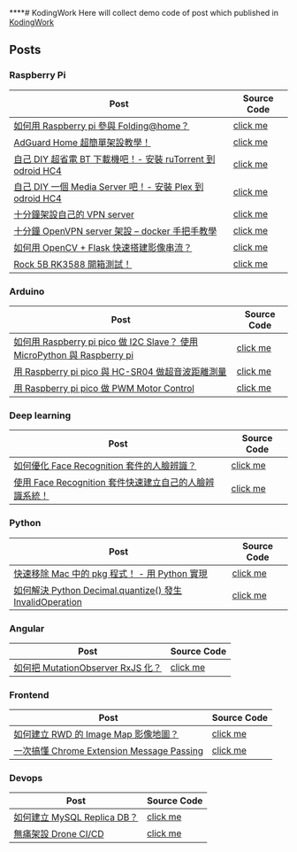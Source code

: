 ****# KodingWork
Here will collect demo code of post which published in [KodingWork](https://koding.work)

## Posts

### Raspberry Pi
| Post                                                                                                                              | Source Code                                                                   |
| --------------------------------------------------------------------------------------------------------------------------------- | ----------------------------------------------------------------------------- |
| [如何用 Raspberry pi 參與 Folding@home？](https://koding.work/how-to-use-raspberry-pi-join-folding-at-home-project/)              | [click me](raspberry_pi/how_to_use_raspberry_pi_join_folding_at_home_project) |
| [AdGuard Home 超簡單架設教學！](https://koding.work/build-adguard-home-is-super-easy/)                                            | [click me](raspberry_pi/adguard_home)                                         |
| [自己 DIY 超省電 BT 下載機吧！- 安裝 ruTorrent 到 odroid HC4](https://koding.work/diy-bt-downloader-by-rutorrent-and-ordoid-hc4/) | [click me](raspberry_pi/diy_bt_downloader_by_rutorrent_and_ordoid_hc4)        |
| [自己 DIY 一個 Media Server 吧！- 安裝 Plex 到 odroid HC4](https://koding.work/diy-media-server-by-plex-and-odroid-hc4/)          | [click me](raspberry_pi/diy_media_server_by_plex_and_odroid_hc4)              |
| [十分鐘架設自己的 VPN server](https://koding.work/10-minutes-build-vpn-server/)                                                   | [click me](raspberry_pi/10_minutes_build_vpn_server)                          |
| [十分鐘 OpenVPN server 架設 – docker 手把手教學](https://koding.work/10-minutes-build-open-vpn-server/)                           | [click me](raspberry_pi/10_minutes_build_open_vpn_server)                     |
| [如何用 OpenCV + Flask 快速搭建影像串流？](https://koding.work/video-streaming-with-opencv-flask/)                                | [click me](raspberry_pi/video_streaming_with_opencv_flask)                    |
| [Rock 5B RK3588 開箱測試！](https://koding.work/rock-5-model-b-rk3588-unboxing/)                                | [click me](raspberry_pi/rock_5_model_b_rk3588_unboxing)                    |



### Arduino
| Post                                                                                                                                   | Source Code                                                          |
| -------------------------------------------------------------------------------------------------------------------------------------- | -------------------------------------------------------------------- |
| [如何用 Raspberry pi pico 做 I2C Slave？ 使用 MicroPython 與 Raspberry pi](https://koding.work/let-raspberry-pi-pico-to-be-i2c-slave/) | [click me](arduino/let_raspberry_pi_pico_to_be_i2c_slave)            |
| [用 Raspberry pi pico 與 HC-SR04 做超音波距離測量](https://koding.work/use-raspberry-pi-pico-hc-sr04-to-detect-distance/)              | [click me](arduino/use_raspberry_pi_pico_hc_sr04_to_detect_distance) |
| [用 Raspberry pi pico 做 PWM Motor Control](https://koding.work/use-raspberry-pi-pico-to-do-pwm-motor-control/)                        | [click me](arduino/use_raspberry_pi_pico_to_do_pwm_motor_control)    |


### Deep learning
| Post                                                                                                                           | Source Code                                |
| ------------------------------------------------------------------------------------------------------------------------------ | ------------------------------------------ |
| [如何優化 Face Recognition 套件的人臉辨識？](https://koding.work/how-to-optimize-face-recognition-lib/)                        | [click me](deep_learning/face_recognition) |
| [使用 Face Recognition 套件快速建立自己的人臉辨識系統！](https://koding.work/use-face-recognition-lib-to-do-face-recognition/) | [click me](deep_learning/face_recognition) |


### Python
| Post                                                                                                                             | Source Code                                           |
| -------------------------------------------------------------------------------------------------------------------------------- | ----------------------------------------------------- |
| [快速移除 Mac 中的 pkg 程式！ - 用 Python 實現](https://koding.work/use-python-to-remove-pkg-in-macos/)                          | [click me](python/use_python_to_remove_pkg_in_macos)  | **** |
| [如何解決 Python Decimal.quantize() 發生 InvalidOperation](https://koding.work/python-decimal-quantize-raise-invalid-operation/) | [click me](python/decimal_quantize_invalid_operation) |


### Angular
| Post                                                                                        | Source Code                                           |
| ------------------------------------------------------------------------------------------- | ----------------------------------------------------- |
| [如何把 MutationObserver RxJS 化？](https://koding.work/how-to-make-rxjs-mutation-observe/) | [click me](angular/how_to_make_rxjs_mutation_observe) |


### Frontend
| Post                                                                                               | Source Code                                                      |
| -------------------------------------------------------------------------------------------------- |------------------------------------------------------------------|
| [如何建立 RWD 的 Image Map 影像地圖？](https://koding.work/how-to-make-dynamic-image-map-for-rwd/) | [click me](frontend/how_to_make_dynamic_image_map_for_rwd)       |
| [一次搞懂 Chrome Extension Message Passing](https://koding.work/understand-chrome-extension-message-passing/) | [click me](frontend/understand_chrome_extension_message_passing) |



### Devops
| Post                                                                                                                           | Source Code                                |
| ------------------------------------------------------------------------------------------------------------------------------ | ------------------------------------------ |
| [如何建立 MySQL Replica DB？](https://koding.work/how-to-build-mysql-replica-db/)                        | [click me](devops/how_to_build_mysql_replica_db) |
| [無痛架設 Drone CI/CD](https://koding.work/painless-set-up-drone-ci-cd/)                        | [click me](devops/painless_set_up_drone_ci_cd) |
